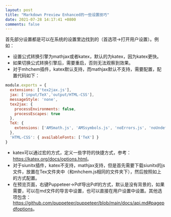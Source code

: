 ```yaml
---
layout: post
title: "Markdown Preview Enhanced的一些设置技巧"
date: 2021-07-28 14:17:41 +0800
comments: false
---
```


首先部分设置都是可以在系统的设置里边找到的（首选项->打开用户设置）。例如：

- 设置公式转换引擎为mathjax或者katex，默认的为katex，因为katex更快。
- 如果切换公式转换引擎后，需要重启，否则无法观察到效果。
- 对于mhchem插件，katex默认支持，而mathjax默认不支持，需要配置，配置代码如下：
```js
module.exports = {
  extensions: ['tex2jax.js'],
  jax: ['input/TeX','output/HTML-CSS'],
  messageStyle: 'none',
  tex2jax: {
    processEnvironments: false,
    processEscapes: true
  },
  TeX: {
    extensions: ['AMSmath.js', 'AMSsymbols.js', 'noErrors.js', 'noUndefined.js', 'mhchem.js', 'siunitx.js']
  },
  'HTML-CSS': { availableFonts: ['TeX'] }
}
```
- katex可以通过宏的方式，定义一些字符的快捷方式，参考：<https://katex.org/docs/options.html>。
- 对于siunitx插件，katex不支持，mathjax支持，但是首先需要下载siunitx的js文件，放置在Tex文件夹中（和mhchem.js相同的文件夹下），然后按照如上的方式配置。
- 在预览页面，右键Puppeteer->Pdf导出Pdf的方式，默认是没有背景的，如果需要，可以在md文件的导言中设置，也可以直接在用户设置中设置。其他选项包含：<https://github.com/puppeteer/puppeteer/blob/main/docs/api.md#pagepdfoptions>。
